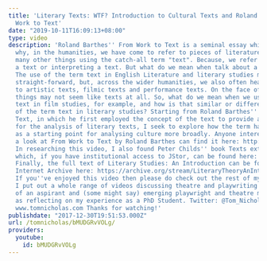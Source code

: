 ```yaml
---
title: 'Literary Texts: WTF? Introduction to Cultural Texts and Roland Barthes'' From
  Work to Text'
date: "2019-10-11T16:09:13+08:00"
type: video
description: 'Roland Barthes'' From Work to Text is a seminal essay which lays out
  why, in the humanities, we have come to refer to pieces of literature, films and
  many other things using the catch-all term "text". Because, we refer a lot to reading
  a text or interpreting a text. But what do we mean when talk about a literary text?
  The use of the term text in English Literature and literary studies might seem fairly
  straight-forward, but, across the wider humanities, we also often hear references
  to artistic texts, filmic texts and performance texts. On the face of it, these
  things may not seem like texts at all. So, what do we mean when we use the term
  text in film studies, for example, and how is that similar or different to our use
  of the term text in literary studies? Starting from Roland Barthes'' From Work to
  Text, in which he first employed the concept of the text to provide a new method
  for the analysis of literary texts, I seek to explore how the term has become used
  as a starting point for analysing culture more broadly. Anyone interested in having
  a look at From Work to Text by Roland Barthes can find it here: http://www.d.umn.edu/~cstroupe/handouts/8500/barthes_work_to_text.pdf
  In researching this video, I also found Peter Childs'' book Texts extremely useful
  which, if you have institutional access to JStor, can be found here: http://www.jstor.org/stable/10.3366/j.ctt1r1zbd
  Finally, the full text of Literary Studies: An Introduction can be found on the
  Internet Archive here: https://archive.org/stream/LiteraryTheoryAnIntroduction/literary-theory_an-introduction_terry-eagleton_djvu.txt
  If you''ve enjoyed this video then please do check out the rest of my channel where
  I put out a whole range of videos discussing theatre and playwriting from the perspective
  of an aspirant and (some might say) emerging playwright and theatre maker as well
  as reflecting on my experience as a PhD Student. Twitter: @Tom_Nicholas Website:
  www.tomnicholas.com Thanks for watching!'
publishdate: "2017-12-30T19:51:53.000Z"
url: /tomnicholas/bMUDGRvVOLg/
providers:
  youtube:
    id: bMUDGRvVOLg
---
```

